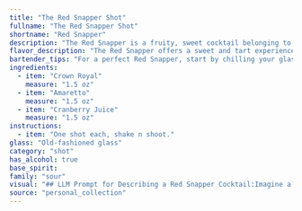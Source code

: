 ```yaml
---
title: "The Red Snapper Shot"
fullname: "The Red Snapper Shot"
shortname: "Red Snapper"
description: "The Red Snapper is a fruity, sweet cocktail belonging to the Sour family.  It's a modern invention, likely originating in the late 20th century, combining the sweet, nutty notes of Amaretto with the tartness of cranberry juice and the smooth character of Crown Royal whiskey. "
flavor_description: "The Red Snapper offers a sweet and tart experience.  The smooth, slightly vanilla-infused sweetness of Crown Royal blends perfectly with the almondy richness of Amaretto.  A vibrant tartness from cranberry juice cuts through the sweetness, creating a refreshing and balanced cocktail.  The overall taste profile is reminiscent of a festive holiday drink, but with a sophisticated twist. "
bartender_tips: "For a perfect Red Snapper, start by chilling your glass and ingredients. Use a good quality cranberry juice for a brighter flavor. When shaking, use a firm grip to ensure proper dilution. Don't over-shake; aim for a light, frothy texture. Garnish with a lime wedge or a Luxardo cherry for a vibrant touch. "
ingredients:
  - item: "Crown Royal"
    measure: "1.5 oz"
  - item: "Amaretto"
    measure: "1.5 oz"
  - item: "Cranberry Juice"
    measure: "1.5 oz"
instructions:
  - item: "One shot each, shake n shoot."
glass: "Old-fashioned glass"
category: "shot"
has_alcohol: true
base_spirit:
family: "sour"
visual: "## LLM Prompt for Describing a Red Snapper Cocktail:Imagine a tall glass, frosted with condensation, filled with a vibrant, ruby-red liquid. It's a symphony of colors, with the deep crimson of cranberry juice dominating, punctuated by streaks of amber from the Crown Royal whiskey and a subtle hint of golden-brown from the Amaretto.  The drink is garnished with a single, glistening cranberry, its dark red hue contrasting beautifully with the bright red of the cocktail. Perhaps a small sprig of rosemary adds a touch of greenery, or a twist of orange peel graces the rim, adding a subtle citrus aroma to the mix. The ice cubes, perfectly clear and pristine, chime softly as they jostle in the glass, inviting you to take a sip.  The overall effect is one of festive cheer and delicious anticipation. "
source: "personal_collection"
---
```


